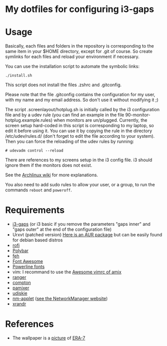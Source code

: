 My dotfiles for configuring i3-gaps
===================================

# Usage

Basically, each files and folders in the repository is corresponding to the same item in your $HOME directory, except for .git of course. So create symlinks for each files and reload your environment if necessary.

You can use the installation script to automate the symbolic links:

    ./install.sh

This script does not install the files .zshrc and .gitconfig.

Please note that the file .gitconfig contains the configuration for my user, with my name and my email address. So don't use it without modifying it ;)

The script .screenlayout/hotplug.sh is initially called by the i3 configuration file and by a udev rule (you can find an example in the file 90-monitor-hotplug.example.rules) when monitors are un/plugged. Currently, the screen setup hard-coded in this script is corresponding to my laptop, so edit it before using it.
You can use it by copying the rule in the directory /etc/udev/rules.d/ (don't forget to edit the file according to your system).
Then you can force the reloading of the udev rules by running:

    # udevadm control --reload

There are references to my screens setup in the i3 config file. i3 should ignore them if the monitors does not exist.

See the [Archlinux wiki](https://wiki.archlinux.org/index.php/Udev#Execute_on_VGA_cable_plug_in) for more explanations.

You also need to add sudo rules to allow your user, or a group, to run the commands `reboot` and `poweroff`.

# Requirements

* [i3-gaps](https://github.com/Airblader/i3) (or i3 basic if you remove the parameters "gaps inner" and "gaps outer" at the end of the configuration file)
* Urxvt (patched version) [Here is an AUR package](https://aur.archlinux.org/packages/rxvt-unicode-patched/) but can be easily found for debian based distros
* [rofi](https://github.com/DaveDavenport/rofi)
* [Polybar](https://github.com/jaagr/polybar)
* [feh](https://feh.finalrewind.org/)
* [Font Awesome](http://fontawesome.io/)
* [Powerline fonts](https://github.com/powerline/fonts)
* vim: I recommand to use the [Awesome vimrc of amix](https://github.com/amix/vimrc)
* [ranger](http://ranger.nongnu.org/)
* [compton](https://github.com/chjj/compton)
* [pamixer](https://github.com/cdemoulins/pamixer)
* [udiskie](https://github.com/coldfix/udiskie)
* [nm-applet](git://git.gnome.org/network-manager-applet) ([see the NetworkManager website](https://wiki.gnome.org/Projects/NetworkManager/))
* [xrandr](https://www.x.org/wiki/)

# References 

* The wallpaper is a [picture](https://www.deviantart.com/art/REAPER-669345499) of [ERA-7](https://era-7.deviantart.com/)

